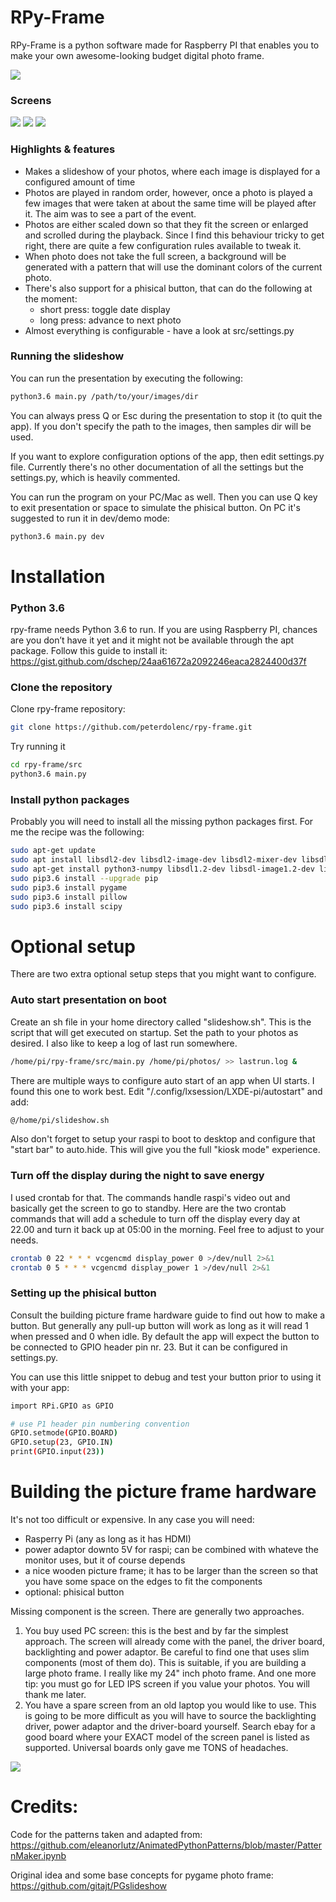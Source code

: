# RPy-Frame
RPy-Frame is a python software made for Raspberry PI that enables you to make your own awesome-looking budget digital photo frame.

![](screens/photo-frame-front.jpg)

### Screens
![](screens/screen1.jpg)
![](screens/screen2.jpg)
![](screens/screen3.jpg)

### Highlights & features
- Makes a slideshow of your photos, where each image is displayed for a configured amount of time
- Photos are played in random order, however, once a photo is played a few images that were taken at about the same time will be played after it. The aim was to see a part of the event.
- Photos are either scaled down so that they fit the screen or enlarged and scrolled during the playback. Since I find this behaviour tricky to get right, there are quite a few configuration rules available to tweak it.
- When photo does not take the full screen, a background will be generated with a pattern that will use the dominant colors of the current photo.
- There's also support for a phisical button, that can do the following at the moment:
	- short press: toggle date display
	- long press: advance to next photo
- Almost everything is configurable - have a look at src/settings.py

### Running the slideshow

You can run the presentation by executing the following:
```bash
python3.6 main.py /path/to/your/images/dir
```
You can always press Q or Esc during the presentation to stop it (to quit the app). If you don't specify the path to the images, then samples dir will be used.

If you want to explore configuration options of the app, then edit settings.py file. Currently there's no other documentation of all the settings but the settings.py, which is heavily commented.

You can run the program on your PC/Mac as well. Then you can use Q key to exit presentation or space to simulate the phisical button. On PC it's suggested to run it in dev/demo mode:
```bash
python3.6 main.py dev
```

# Installation
### Python 3.6
rpy-frame needs Python 3.6 to run. If you are using Raspberry PI, chances are you don’t have it yet and it might not be available through the apt package. Follow this guide to install it:
https://gist.github.com/dschep/24aa61672a2092246eaca2824400d37f

### Clone the repository

Clone rpy-frame repository:
```bash
git clone https://github.com/peterdolenc/rpy-frame.git
```

Try running it
```bash
cd rpy-frame/src
python3.6 main.py
```

### Install python packages
Probably you will need to install all the missing python packages first. For me the recipe was the following:

```bash
sudo apt-get update
sudo apt install libsdl2-dev libsdl2-image-dev libsdl2-mixer-dev libsdl2-ttf-dev libfreetype6-dev python3-setuptools python3-dev python3 libportmidi-dev
sudo apt-get install python3-numpy libsdl1.2-dev libsdl-image1.2-dev libsdl-mixer1.2-dev libsdl-ttf2.0-dev libsmpeg-dev libavformat-dev libswscale-dev libjpeg-dev
sudo pip3.6 install --upgrade pip
sudo pip3.6 install pygame
sudo pip3.6 install pillow
sudo pip3.6 install scipy
```

# Optional setup
There are two extra optional setup steps that you might want to configure.

### Auto start presentation on boot
Create an sh file in your home directory called "slideshow.sh". This is the script that will get executed on startup. Set the path to your photos as desired. I also like to keep a log of last run somewhere.

```bash
/home/pi/rpy-frame/src/main.py /home/pi/photos/ >> lastrun.log &
```

There are multiple ways to configure auto start of an app when UI starts. I found this one to work best. Edit "/.config/lxsession/LXDE-pi/autostart" and add:

```bash
@/home/pi/slideshow.sh
```

Also don't forget to setup your raspi to boot to desktop and configure that "start bar" to auto.hide. This will give you the full "kiosk mode" experience.


### Turn off the display during the night to save energy
I used crontab for that. The commands handle raspi's video out and basically get the screen to go to standby. Here are the two crontab commands that will add a schedule to turn off the display every day at 22.00 and turn it back up at 05:00 in the morning. Feel free to adjust to your needs.

```bash
crontab 0 22 * * * vcgencmd display_power 0 >/dev/null 2>&1
crontab 0 5 * * * vcgencmd display_power 1 >/dev/null 2>&1
```

### Setting up the phisical button
Consult the building picture frame hardware guide to find out how to make a button. But generally any pull-up button will work as long as it will read 1 when pressed and 0 when idle. By default the app will expect the button to be connected to GPIO header pin nr. 23. But it can be configured in settings.py.

You can use this little snippet to debug and test your button prior to using it with your app:

```bash
import RPi.GPIO as GPIO

# use P1 header pin numbering convention
GPIO.setmode(GPIO.BOARD)
GPIO.setup(23, GPIO.IN)
print(GPIO.input(23))
```

# Building the picture frame hardware
It's not too difficult or expensive. In any case you will need:
- Rasperry Pi (any as long as it has HDMI)
- power adaptor downto 5V for raspi; can be combined with whateve the monitor uses, but it of course depends
- a nice wooden picture frame; it has to be larger than the screen so that you have some space on the edges to fit the components
- optional: phisical button

Missing component is the screen. There are generally two approaches.
1. You buy used PC screen: this is the best and by far the simplest approach. The screen will already come with the panel, the driver board, backlighting and power adaptor. Be careful to find one that uses slim components (most of them do). This is suitable, if you are building a large photo frame. I really like my 24" inch photo frame. And one more tip: you must go for LED IPS screen if you value your photos. You will thank me later.
2. You have a spare screen from an old laptop you would like to use. This is going to be more difficult as you will have to source the backlighting driver, power adaptor and the driver-board yourself. Search ebay for a good board where your EXACT model of the screen panel is listed as supported. Universal boards only gave me TONS of headaches.

![](screens/photo-frame-back.jpg)

# Credits:

Code for the patterns taken and adapted from:
https://github.com/eleanorlutz/AnimatedPythonPatterns/blob/master/PatternMaker.ipynb

Original idea and some base concepts for pygame photo frame:
https://github.com/gitajt/PGslideshow


